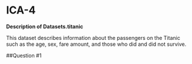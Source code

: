 # ICA-4

**Description of Datasets.titanic**

This dataset describes information about the passengers on the Titanic such as the age, sex, fare amount, and those who did and did not survive.

##Question #1



